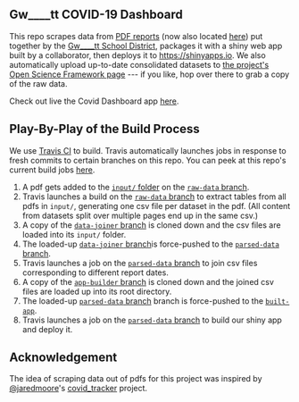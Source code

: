 ## Gw____tt COVID-19 Dashboard

This repo scrapes data from [PDF reports](https://bit.ly/2HpqhaY) (now also located [here](https://bit.ly/36If2To)) put together by the [Gw____tt School District](https://bit.ly/2HyCJoi), packages it with a shiny web app built by a collaborator, then deploys it to <https://shinyapps.io>.
We also automatically upload up-to-date consolidated datasets to [the project's Open Science Framework page](https://osf.io/q2f36/) --- if you like, hop over there to grab a copy of the raw data.

Check out live the Covid Dashboard app [here](https://bit.ly/3dYitII).

## Play-By-Play of the Build Process

We use [Travis CI](https://travis-ci.com/) to build.
Travis automatically launches jobs in response to fresh commits to certain branches on this repo.
You can peek at this repo's current build jobs [here](https://travis-ci.com/github/mmore500/g-fyi).

1. A pdf gets added to the [`input/` folder](https://github.com/mmore500/g-fyi/tree/raw-data/input) on the [`raw-data` branch](https://github.com/mmore500/g-fyi/tree/raw-data).
2. Travis launches a build  on the [`raw-data` branch](https://github.com/mmore500/g-fyi/tree/raw-data) to extract tables from all pdfs in `input/`, generating one csv file per dataset in the pdf.
(All content from datasets split over multiple pages end up in the same csv.)
3. A copy of the [`data-joiner` branch](https://github.com/mmore500/g-fyi/tree/data-joiner) is cloned down and the csv files are loaded into its `input/` folder.
4. The loaded-up [`data-joiner` branch](https://github.com/mmore500/g-fyi/tree/data-joiner)is force-pushed to the [`parsed-data` branch](https://github.com/mmore500/g-fyi/tree/parsed-data).
5. Travis launches a job on the [`parsed-data` branch](https://github.com/mmore500/g-fyi/tree/parsed-data) to join csv files corresponding to different report dates.
6. A copy of the [`app-builder` branch](https://github.com/mmore500/g-fyi/tree/data-joiner) is cloned down and the joined csv files are loaded up into its root directory.
7. The loaded-up [`parsed-data` branch](https://github.com/mmore500/g-fyi/tree/data-joiner) branch is force-pushed to the [`built-app`](https://github.com/mmore500/g-fyi/tree/parsed-data).
8. Travis launches a job on the [`parsed-data` branch](https://github.com/mmore500/g-fyi/tree/parsed-data) to build our shiny app and deploy it.

## Acknowledgement

The idea of scraping data out of pdfs for this project was inspired by [@jaredmoore](https://github.com/jaredmoore/)'s [covid_tracker](https://github.com/jaredmoore/covid_tracker) project.
